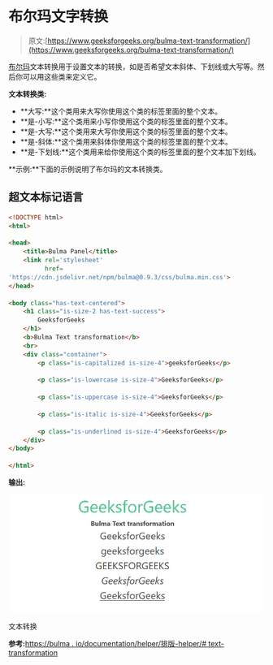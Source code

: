 # 布尔玛文字转换

> 原文:[https://www.geeksforgeeks.org/bulma-text-transformation/](https://www.geeksforgeeks.org/bulma-text-transformation/)

[布尔玛](https://www.geeksforgeeks.org/bulma-introduction/)文本转换用于设置文本的转换，如是否希望文本斜体、下划线或大写等。然后你可以用这些类来定义它。

**文本转换类:**

*   **大写:**这个类用来大写你使用这个类的标签里面的整个文本。
*   **是-小写:**这个类用来小写你使用这个类的标签里面的整个文本。
*   **是-大写:**这个类用来大写你使用这个类的标签里面的整个文本。
*   **是-斜体:**这个类用来斜体你使用这个类的标签里面的整个文本。
*   **是-下划线:**这个类用来给你使用这个类的标签里面的整个文本加下划线。

**示例:**下面的示例说明了布尔玛的文本转换类。

## 超文本标记语言

```html
<!DOCTYPE html>
<html>

<head>
    <title>Bulma Panel</title>
    <link rel='stylesheet'
          href=
'https://cdn.jsdelivr.net/npm/bulma@0.9.3/css/bulma.min.css'>
</head>

<body class="has-text-centered">
    <h1 class="is-size-2 has-text-success">
        GeeksforGeeks
    </h1>
    <b>Bulma Text transformation</b>
    <br>
    <div class="container">
        <p class="is-capitalized is-size-4">geeksforGeeks</p>

        <p class="is-lowercase is-size-4">GeeksforGeeks</p>

        <p class="is-uppercase is-size-4">GeeksforGeeks</p>

        <p class="is-italic is-size-4">GeeksforGeeks</p>

        <p class="is-underlined is-size-4">GeeksforGeeks</p>
    </div>
</body>

</html>
```

**输出:**

![](img/35e00e61229340f870f17a0075748c87.png)

文本转换

**参考:**[https://bulma . io/documentation/helper/排版-helper/# text-transformation](https://bulma.io/documentation/helpers/typography-helpers/#text-transformation)
